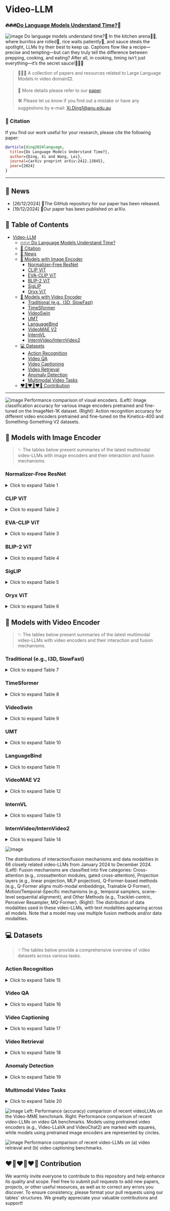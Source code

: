 # Video-LLM

### 🔥🔥🔥[Do Language Models Understand Time?](https://arxiv.org/abs/2412.13845)🤔

![image](./images/cover.png)
Do language models understand time?🧐 In the kitchen arena🧑‍🍳, where burritos are rolled🌯, rice waits patiently🍚, and sauce steals the spotlight, LLMs try their best to keep up. Captions flow like a recipe—precise and tempting—but can they truly tell the difference between prepping, cooking, and eating? After all, in cooking, timing isn’t just everything—it’s the secret sauce!🥳🥳🥳
>
> 👋👋👋 A collection of papers and resources related to Large Language Models in video domain🎞️. 
>
> 📌 More details please refer to our [paper](https://arxiv.org/abs/2412.13845). 
>
> 🛠️ Please let us know if you find out a mistake or have any suggestions by e-mail: Xi.Ding1@anu.edu.au

### 📑 Citation

If you find our work useful for your research, please cite the following paper:

```bibtex
@article{ding2024language,
  title={Do Language Models Understand Time?},
  author={Ding, Xi and Wang, Lei},
  journal={arXiv preprint arXiv:2412.13845},
  year={2024}
}
```

---

## 🚀 News
- \[26/12/2024\] 🎁The GitHub repository for our paper has been released.
- \[19/12/2024\] 🎈Our paper has been published on arXiv.

## 🔦 Table of Contents

- [Video-LLM](#video-llm)
  - [🔥🔥🔥 Do Language Models Understand Time?](#-do-language-models-understand-time)
  - [📑 Citation](#-citation)
  - [🚀 News](#-news)
  - [📸 Models with Image Encoder](#-models-with-image-encoder)
    - [Normalizer-Free ResNet](#normalizer-free-resnet)
    - [CLIP ViT](#clip-vit)
    - [EVA-CLIP ViT](#eva-clip-vit)
    - [BLIP-2 ViT](#blip-2-vit)
    - [SigLIP](#siglip)
    - [Oryx ViT](#oryx-vit)
  - [🎥 Models with Video Encoder](#-models-with-video-encoder)
    - [Traditional (e.g., I3D, SlowFast)](#traditional-eg-i3d-slowfast)
    - [TimeSformer](#timesformer)
    - [VideoSwin](#videoswin)
    - [UMT](#umt)
    - [LanguageBind](#languagebind)
    - [VideoMAE V2](#videomae-v2)
    - [InternVL](#internvl)
    - [InternVideo/InternVideo2](#internvideointernvideo2)
  - [💻 Datasets](#-datasets)
    - [Action Recognition](#action-recognition)
    - [Video QA](#video-qa)
    - [Video Captioning](#video-captioning)
    - [Video Retrieval](#video-retrieval)
    - [Anomaly Detection](#anomaly-detection)
    - [Multimodal Video Tasks](#multimodal-video-tasks)
  - [❤️‍🔥❤️‍🔥❤️‍🔥 Contribution](#️‍🔥️‍🔥️‍🔥-contribution)

---
![image](./images/comparisonEncoders.png)
Performance comparison of visual encoders. (Left): Image classification accuracy for various image encoders pretrained and fine-tuned on the ImageNet-1K dataset. (Right): Action recognition accuracy for different video encoders pretrained and fine-tuned on the Kinetics-400 and Something-Something V2 datasets.

## 📸 Models with Image Encoder
> ✨ The tables below present summaries of the latest multimodal video-LLMs with image encoders and their interaction and fusion mechanisms.

### Normalizer-Free ResNet

<details>
<summary>Click to expand Table 1</summary>

| Model          | Venue        | Other modality encoders               | Interaction / Fusion mechanism                    | Description                                     | Code |
|----------------|--------------|---------------------------------------|--------------------------------------------------|-------------------------------------------------|------|
| [Flamingo](https://arxiv.org/abs/2204.14198)       | NeurIPS 2022 | Text: Chinchilla                     | Perceiver Resampler & Gated XATTN-DENSE          | Visual-language model.   |   [Github](https://github.com/mlfoundations/open_flamingo)   |

</details>

### CLIP ViT

<details>
<summary>Click to expand Table 2</summary>

| Model          | Venue        | Other modality encoders               | Interaction / Fusion mechanism                    | Description                                     | Code |
|----------------|--------------|---------------------------------------|--------------------------------------------------|-------------------------------------------------|------|
| [mPLUG-2](https://arxiv.org/abs/2302.00402)        | ICML 2023    | Text: BERT                           | Universal layers & cross-attention modules       | Modularized multi-modal foundation model.      |   [GitHub](https://github.com/alibaba/AliceMind/tree/main/mPLUG)   |
| [Vid2Seq](https://arxiv.org/abs/2302.14115)        | CVPR 2023    | Text: T5-Base                        | Cross-modal attention                             | Sequence-to-sequence video-language model.     |  [GitHub](https://github.com/google-research/scenic/tree/main/scenic/projects/vid2seq)    |
| [Video-LLaMA](https://arxiv.org/abs/2306.02858)    | EMNLP 2023   | Text: Vicuna, Audio: ImageBind       | Aligned via Q-Formers for video and audio         | Instruction-tuned multimodal model.           |   [GitHub](https://github.com/damo-nlp-sg/video-llama)   |
| [Video-ChatGPT](https://arxiv.org/abs/2306.05424)  | ACL 2023     | Text: Vicuna-v1.1                    | Spatiotemporal features projected via linear layer| Integration of vision and language for video understanding. |   [GitHub](https://github.com/mbzuai-oryx/Video-ChatGPT)   |
| [Valley](https://arxiv.org/abs/2306.07207)         | arXiv 2023   | Text: StableVicuna                   | Projection layer                                  | LLM for video assistant tasks.                |   [GitHub](https://github.com/rupertluo/valley)   |
| [Macaw-LLM](https://arxiv.org/abs/2306.09093)      | arXiv 2023   | Text: LLAMA-7B, Audio: Whisper       | Alignment module unifies multi-modal representations| Multimodal integration using image, audio, and video inputs. |  [GitHub](https://github.com/lyuchenyang/Macaw-LLM)    |
| [Auto-AD II](https://arxiv.org/abs/2310.06838)     | CVPR 2023    | Text: BERT                           | Cross-attention layers                            | Movie description using vision and language.   |   [GitHub](https://github.com/TengdaHan/AutoAD)   |
| [GPT4Video](https://arxiv.org/abs/2311.16511)      | ACMMM 2023   | Text: LLaMA 2                        | Transformer-based cross-attention layer           | Video understanding with LLM-based reasoning.  |  -    |
| [LLaMA-VID](https://arxiv.org/abs/2311.17043)      | ECCV 2023    | Text: Vicuna                         | Context attention and linear projector            | LLaMA-VID for visual-textual alignment in video. |   [GitHub](https://github.com/dvlab-research/LLaMA-VID)   |
| [COSMO](https://arxiv.org/abs/2401.00849)          | arXiv 2024   | Text: OPT-IML/RedPajama/Mistral      | Gated cross-attention                              | Contrastive-streamlined multimodal model.      |   -   |
| [VTimeLLM](https://arxiv.org/abs/2311.18445)       | CVPR 2024    | Text: Vicuna                         | Linear layer                                      | Temporal video understanding enhanced with LLMs. |   [GitHub](https://github.com/huangb23/vtimellm)   |
| [VILA](https://arxiv.org/abs/2312.07533)           | CVPR 2024    | Text: LLaMA-2-7B/13B                 | Linear layer                                      | Vision-language model.                         |  [GitHub](https://github.com/NVlabs/VILA)    |
| [PLLaVA](https://arxiv.org/abs/2404.16994)         | arXiv 2024   | Text: LLAMA-7B                       | MM projector with adaptive pooling                | Parameter-free extension for video captioning tasks. |  [GitHub](https://github.com/magic-research/PLLaVA)    |
| [V2Xum-LLaMA](https://arxiv.org/abs/2404.12353)    | arXiv 2024   | Text: LLaMA 2                        | Vision adapter                                    | Video summarization using temporal prompt tuning. |   [GitHub](https://github.com/hanghuacs/V2Xum-LLM)   |
| [VideoGPT+](https://arxiv.org/abs/2406.09418)      | arXiv 2024   | Text: Phi-3-Mini-3.8B                | MLP                                              | Enhanced video understanding.                  |   [GitHub](https://github.com/mbzuai-oryx/VideoGPT-plus)   |
| [EmoLLM](https://arxiv.org/abs/2406.16442)         | arXiv 2024   | Text: Vicuna-v1.5, Audio: Whisper    | Multi-perspective visual projection               | Multimodal emotional understanding with improved reasoning. |   [GitHub](https://github.com/yan9qu/EmoLLM)   |
| [ShareGPT4Video](https://arxiv.org/abs/2406.04325) | arXiv 2024   | Text: Mistral-7B-Instruct-v0.2       | MLP                                              | Precise and detailed video captions with hierarchical prompts. |  [GitHub](https://github.com/ShareGPT4Omni/ShareGPT4Video)    |
| [VideoLLaMA 2](https://arxiv.org/abs/2406.07476)   | arXiv 2024   | Text: LLAMA 1.5, Audio: BEATs        | Spatial-Temporal Convolution (STC) connector      | Advancing spatial-temporal modeling and audio understanding. |   [GitHub](https://github.com/DAMO-NLP-SG/VideoLLaMA2)   |
| [VideoLLM-online](https://arxiv.org/abs/2406.11816) | CVPR 2024    | Text: Llama-2-Chat/Llama-3-Instruct  | MLP projector                                     | Online video large language model for streaming video. |   [GitHub](https://github.com/showlab/VideoLLM-online)   |
| [LongVA](https://arxiv.org/abs/2406.16852) |  arXiv 2024 | Text: Qwen2-Extended | MLP |  Long context video understanding. | [GitHub](https://github.com/EvolvingLMMs-Lab/LongVA)|
| [InternLM-XComposer-2.5](https://arxiv.org/abs/2407.03320) | arXiv 2024 |  Text: InternLM2-7B[15], Audio: Whisper| MLP | Long-context LVLM supporting ultra-high-resolution video tasks. | [GitHub](https://github.com/InternLM/InternLM-XComposer) |
| [Qwen2-VL](https://arxiv.org/abs/2409.12191) | arXiv 2024 | Text: Qwen2-7B | Cross-attention modules| Vision-language model for multimodal tasks.  | [GitHub](https://github.com/QwenLM/Qwen2-VL)|
| [Video-XL](https://arxiv.org/abs/2409.14485) | arXiv 2024 | Text: Qwen2-7B | Visual-language projector | Long-context video understanding model. | [GitHub](https://github.com/VectorSpaceLab/Video-XL) |
| [SlowFocus](https://neurips.cc/virtual/2024/poster/95976) | NeurIPS 2024 | Text: Vicuna-7B v1.5 |  Visual adapter (projector layer) | Fine-grained temporal understanding in video LLM. | [GitHub](https://github.com/fudan-zvg/SlowFocus) |
| [VideoStudio](https://arxiv.org/abs/2401.01256) | ECCV 2024 | Text: CLIP ViT-H/14 |  Cross-attention modules | Multi-scene video generation | [GitHub](https://github.com/FuchenUSTC/VideoStudio) |
| [VideoINSTA](https://arxiv.org/abs/2409.20365)|  arXiv 2024 |  Text: Llama-3-8B-Instruc |  Self-reflective spatial-temporal fusion |  Zero-shot long video understanding model. | [GitHub](https://github.com/mayhugotong/videoinsta) |
| [TRACE](https://arxiv.org/abs/2410.05643) | arXiv 2024 | Text: Mistral-7B | Task-interleaved sequence modeling & Adaptive head-switching| Video temporal grounding via causal event modeling. |[GitHub](https://github.com/gyxxyg/TRACE) |

</details>

### EVA-CLIP ViT

<details>
<summary>Click to expand Table 3</summary>

| Model          | Venue        | Other modality encoders               | Interaction / Fusion mechanism                    | Description                                     | Code |
|----------------|--------------|---------------------------------------|--------------------------------------------------|-------------------------------------------------|------|
| [VideoChat](https://arxiv.org/abs/2305.06355)      | arXiv 2023   | Text: StableVicuna, Audio: Whisper   | Q-Former bridges visual features to LLMs for reasoning | Chat-centric model for video analysis.         |   [GitHub](https://github.com/OpenGVLab/Ask-Anything)   |
| [VAST](https://arxiv.org/abs/2305.18500)           | NeurIPS 2023 | Text: BERT, Audio: BEATs             | Cross-attention layers                            | Omni-modality foundational model.              |   [GitHub](https://github.com/TXH-mercury/VAST)   |
| [VTG-LLM](https://arxiv.org/abs/2405.13382)        | arXiv 2024   | Text: LLaMA-2-7B                     | Projection layer                                  | Enhanced video temporal grounding.             |   [GitHub](https://github.com/gyxxyg/VTG-LLM)   |
| [AutoAD III](https://arxiv.org/abs/2404.14412)     | CVPR 2024    | Text: GPT-3.5-turbo                  | Shared Q-Former                                   | Video description enhancement with LLMs.       |   [GitHub](https://github.com/TengdaHan/AutoAD)   |
| [MA-LMM](https://arxiv.org/abs/2404.05726)         | CVPR 2024    | Text: Vicuna                         | A trainable Q-Former                               | Memory-augmented large multimodal model.       |  [GitHub](https://github.com/boheumd/MA-LMM)    |
| [MiniGPT4-Video](https://arxiv.org/abs/2404.03413) | arXiv 2024   | Text: LLaMA 2                        | Concatenates visual tokens and projects into LLM space | Video understanding with visual-textual token interleaving. |  [GitHub](https://github.com/Vision-CAIR/MiniGPT4-video)    |
| [Vriptor](https://arxiv.org/abs/2406.06040) | arXiv 2024 |  Text: ST-LLM, Audio: Whisper |  Scene-level sequential alignment | Vriptor for dense video captioning.| [GitHub](https://github.com/mutonix/Vript) |
| [Kangaroo](https://arxiv.org/abs/2408.15542) | arXiv 2024 | Text: Llama-3-8B-Instruct| Multi-modal projector | Video-language model supporting long-context video input.  | - |

</details>

### BLIP-2 ViT

<details>
<summary>Click to expand Table 4</summary>

| Model          | Venue        | Other modality encoders               | Interaction / Fusion mechanism                    | Description                                     | Code |
|----------------|--------------|---------------------------------------|--------------------------------------------------|-------------------------------------------------|------|
| [LAVAD](https://arxiv.org/abs/2404.01014)          | CVPR 2024    | Text: Llama-2-13b-chat               | Converts video features into textual prompts for LLMs | Training-free video anomaly detection using LLMs. |   [GitHub](https://github.com/lucazanella/lavad)   |

</details>

### SigLIP

<details>
<summary>Click to expand Table 5</summary>

| Model          | Venue        | Other modality encoders               | Interaction / Fusion mechanism                    | Description                                     | Code |
|----------------|--------------|---------------------------------------|--------------------------------------------------|-------------------------------------------------|------|
| [Video-CCAM](https://arxiv.org/abs/2408.14023) | arXiv 2024 | Text: Phi-3-4k-instruct/ Yi-1.5-9B-Chat | Cross-attention-based projector |  Causal cross-attention masks for short and long videos. | [GitHub](https://github.com/QQ-MM/Video-CCAM) |
| [Apollo](https://arxiv.org/abs/2412.10360) | arXiv 2024 | Text: Qwen2.5-7B | Perceiver Resampler & Token Integration with Timestamps |  Video understanding model. | - |
</details>

### Oryx ViT

<details>
<summary>Click to expand Table 6</summary>

| Model          | Venue        | Other modality encoders               | Interaction / Fusion mechanism                    | Description                                     | Code |
|----------------|--------------|---------------------------------------|--------------------------------------------------|-------------------------------------------------|------|
| [Oryx](https://arxiv.org/abs/2409.12961) | arXiv 2024 | Text: Qwen2-7B/32B | Cross attention |  Spatial-temporal model for high-resolution understanding.| [GitHub](https://github.com/Oryx-mllm/Oryx) |
</details>

## 🎥 Models with Video Encoder
> ✨ The tables below present summaries of the latest multimodal video-LLMs with video encoders and their interaction and fusion mechanisms.

### Traditional (e.g., I3D, SlowFast)

<details>
<summary>Click to expand Table 7</summary>

| Model              | Venue     | Other modality encoders | Interaction / Fusion mechanism | Description                      | Code |
|---------------------|-----------|--------------------------|---------------------------------|----------------------------------|------|
| [VideoLLM](https://arxiv.org/abs/2305.13292) | arXiv 2023 | Text: e.g., BERT, T5 | Semantic translator aligns visual and text encodings |  Video sequence modeling using LLMs. | [GitHub](https://github.com/cg1177/VideoLLM) | 
| [Loong](https://arxiv.org/abs/2410.02757) | arXiv 2024 |  Text: Standard text tokenizer | Decoder-only autoregressive LLM with causal attention | Decoder-only autoregressive LLM with causal attention. | - |

</details>

### TimeSformer

<details>
<summary>Click to expand Table 8</summary>

| Model              | Venue     | Other modality encoders | Interaction / Fusion mechanism | Description                      | Code |
|---------------------|-----------|--------------------------|---------------------------------|----------------------------------|------|
| [LaViLa](https://arxiv.org/abs/2212.04501)             | CVPR 2022| Text: 12-layer Transformer| Cross-attention modules        | Large-scale language model.      |   [GitHub](https://github.com/facebookresearch/LaViLa)   |
| [Video ReCap](https://arxiv.org/abs/2402.13250) | CVPR 2024 | Text: GPT-2 | Cross-attention layers | Recursive hierarchical captioning model | [GitHub](https://github.com/md-mohaiminul/VideoRecap) |
</details>

### VideoSwin

<details>
<summary>Click to expand Table 9</summary>

| Model              | Venue     | Other modality encoders | Interaction / Fusion mechanism | Description                      | Code |
|---------------------|-----------|--------------------------|---------------------------------|----------------------------------|------|
| [OmniViD](https://arxiv.org/abs/2403.17935) | CVPR 2024 |  Text: BART |  MQ-Former | Generative model for universal video understanding. | [GitHub](https://github.com/wdrink/OmniVid) |
</details>

### UMT

<details>
<summary>Click to expand Table 10</summary>

| Model              | Venue     | Other modality encoders | Interaction / Fusion mechanism | Description                      | Code |
|---------------------|-----------|--------------------------|---------------------------------|----------------------------------|------|
| [VideoChat2](https://arxiv.org/abs/2311.17005)     | CVPR 2024    | Text: Vicuna                         | Linear projection                                 | A comprehensive multi-modal video understanding benchmark. |   [GitHub](https://github.com/OpenGVLab/Ask-Anything)   |
</details>


### LanguageBind 

<details>
<summary>Click to expand Table 11</summary>

| Model          | Venue        | Other modality encoders               | Interaction / Fusion mechanism                    | Description                                     | Code |
|----------------|--------------|---------------------------------------|--------------------------------------------------|-------------------------------------------------|------|
| [Video-LLaVA](https://arxiv.org/abs/2311.10122) |  arXiv 2023 |  Text: Vicuna v1.5 | MLP projection layer |  Unified visual representation learning for video. |[GitHub](https://github.com/PKU-YuanGroup/Video-LLaVA) |
| [MotionLLM](https://arxiv.org/abs/2405.20340) |  arXiv 2024 |  Text: Vicuna | Motion / Video translator | Understanding human behaviors from human motions and videos. | [GitHub](https://github.com/IDEA-Research/MotionLLM) |
| [Holmes-VAD](https://arxiv.org/abs/2406.12235) |  arXiv 2024|  Text: LLaMA3-Instruct-70B| Temporal sampler | Multimodal LLM for video anomaly detection. | [GitHub](https://github.com/pipixin321/HolmesVAD) |

</details>

### VideoMAE V2

<details>
<summary>Click to expand Table 12</summary>

| Model              | Venue     | Other modality encoders | Interaction / Fusion mechanism | Description                      | Code |
|---------------------|-----------|--------------------------|---------------------------------|----------------------------------|------|
| [InternVideo2](https://arxiv.org/abs/2403.15377) |  ECCV 2023 | Text: BERT-Large, Audio: BEATs | Q-Former aligns multi-modal embeddings | Foundation model for multimodal video understanding.|[GitHub](https://github.com/OpenGVLab/InternVideo/tree/main/InternVideo2) |


</details>

### InternVL

<details>
<summary>Click to expand Table 13</summary>

| Model              | Venue     | Other modality encoders | Interaction / Fusion mechanism | Description                      | Code |
|---------------------|-----------|--------------------------|---------------------------------|----------------------------------|------|
| [InternVideo2](https://arxiv.org/abs/2403.15377) |  ECCV 2023 | Text: BERT-Large, Audio: BEATs | Q-Former aligns multi-modal embeddings | Foundation model for multimodal video understanding.|[GitHub](https://github.com/OpenGVLab/InternVideo/tree/main/InternVideo2) |
| [VITA](https://arxiv.org/abs/2408.05211) | arXiv 2024 |  Text: Mixtral-8x7B, Audio: Mel Filter Bank | MLP | Open-source interactive multimodal LLM. |[GitHub](https://github.com/VITA-MLLM/VITA) | 

</details>

### InternVideo/InternVideo2

<details>
<summary>Click to expand Table 14</summary>

| Model              | Venue     | Other modality encoders | Interaction / Fusion mechanism | Description                      | Code |
|---------------------|-----------|--------------------------|---------------------------------|----------------------------------|------|
| [ChatVideo](https://arxiv.org/abs/2304.14407) | arXiv 2023 | Text: ChatGPT, Audio: e.g., Whisper | Tracklet-centric with ChatGPT reasoning | Chat-based video understanding system. | Coming soon |
</details>

![image](./images/sum.png)

The distributions of interaction/fusion mechanisms and data modalities in 66 closely related video-LLMs from January 2024 to December 2024. (Left): Fusion mechanisms are classified into five categories: Cross-attention (e.g., crossattention modules, gated cross-attention), Projection layers (e.g., linear projection, MLP projection), Q-Former-based methods (e.g., Q-Former aligns multi-modal embeddings, Trainable Q-Former), Motion/Temporal-Specific mechanisms (e.g., temporal samplers, scene-level sequential alignment), and Other Methods (e.g., Tracklet-centric, Perceiver Resampler, MQ-Former). (Right): The distribution of data modalities used in these video-LLMs, with text modalities appearing across all models. Note that a model may use multiple fusion methods and/or data modalities.

## 💻 Datasets
> ✨The tables below provide a comprehensive overview of video datasets across various tasks.
### Action Recognition

<details>
<summary>Click to expand Table 15</summary>

| Dataset | Year | Source | # Videos | Modality | Avg. length (s) | Temporal annotation | Description |
|---------|------|--------|----------|----------|-----------------|---------------------|-------------|
| [HMDB51](https://serre-lab.clps.brown.edu/resource/hmdb-a-large-human-motion-database/) | 2011 | YouTube | 6,766 | Video | 3\~4 | No | Daily human actions |
| [UCF101](https://www.crcv.ucf.edu/data/UCF101.php) | 2012 | YouTube | 13,320 | Video+Audio | 7.21 | No | Human actions (e.g., sports, daily activities) |
| [ActivityNet](http://activity-net.org/) | 2015 | YouTube | 27,801 | Video+Text | 300\~1200 | Temporal extent provided | Human-centric activities |
| [Charades](https://prior.allenai.org/projects/charades) | 2016 | Crowdsourced | 9,848 | Video+Text | 30.1 | Start and end timestamps provided | Household activities |
| [Kinetics-400](https://github.com/cvdfoundation/kinetics-dataset?tab=readme-ov-file) | 2017 | YouTube | 306,245 | Video | 10 | No | Human actions (e.g., sports, tasks) |
| [AVA](https://research.google.com/ava/) | 2018 | Movies | 430 | Video | Variable | Start and end timestamps provided | Action localization in movie scenes |
| [Something-Something V2](https://www.qualcomm.com/developer/software/something-something-v-2-dataset) | 2018 | Crowdsourced | 220,847 | Video | 2\~6 | Weak | Human-object interactions |
| [COIN](https://coin-dataset.github.io/) | 2019 | YouTube | 11,827 | Video+Text | 141.6 | Start and end timestamps provided | Comprehensive instructional tasks (e.g., cooking, repair) |
| [Kinetics-700](https://github.com/cvdfoundation/kinetics-dataset?tab=readme-ov-file) | 2019 | YouTube | 650,317 | Video | 10 | No | Expanded version of Kinetics-400 and Kinetics-600 |
| [EPIC-KITCHENS](https://epic-kitchens.github.io/2024) | 2020 | Participant kitchens | 432 | Video+Text+Audio | ~458 | Start and end timestamps provided | Largest egocentric video dataset |
| [Ego4D](https://ego4d-data.org/) | 2021 | Wearable Cameras | 3,850 hours | Video+Text+Audio | Variable | Start and end timestamps provided | First-person activities and interactions |
| [VidSitu](https://vidsitu.org/) | 2021 | YouTube | 29,000 | Video+Text | ~10 | Temporal extent for events provided | Event-centric and causal activity annotations |

</details>


### Video QA

<details>
<summary>Click to expand Table 16</summary>

| Dataset | Year | Source | # Videos | Modality | Avg. length (s) | Temporal annotation | Description |
|---------|------|--------|----------|----------|-----------------|---------------------|-------------|
| [MovieQA](https://metatext.io/datasets/movieqa) | 2016 | Multiple platforms | 408 | Video+Text | 202.7 | Start and end timestamps provided | QA for movie scenes |
| [TGIF-QA](https://metatext.io/datasets/tgif-qa) | 2016 | Tumblr GIFs | 56,720 | Video+Text | 3\~5 | Action timestamps provided | QA over social media GIFs |
| [MSVD-QA](https://github.com/xudejing/video-question-answering) | 2017 | YouTube | 1,970 | Video+Text | 27.5 | Start and end timestamps provided | QA for actions description |
| [MSRVTT-QA](https://github.com/xudejing/video-question-answering) | 2017 | YouTube | 10,000 | Video+Text | 15\~30 | Weak | QA across diverse scenes |
| [TVQA](https://nlp.cs.unc.edu/data/jielei/tvqa/tvqa_public_html/download_tvqa.html) | 2019 | TV Shows | 21,793 | Video+Text | 60\~90 | Start and end timestamps provided | QA over medical dramas, sitcoms, crime shows |
| [ActivityNet-QA](https://github.com/MILVLG/activitynet-qa) | 2019 | YouTube | 5,800 | Video+Text | 180 | Implicit (derived from ActivityNet) | QA for human-annotated videos |
| [How2QA](https://github.com/linjieli222/HERO) | 2020 | HowTo100M (YouTube) | 22,000 | Video+Text | 60 | Temporal extent provided | QA over instructional videos |
| [YouCookQA](https://github.com/Jossome/YoucookQA) | 2021 | YouCook2 (YouTube) | 2,000 | Video+Text | 316.2 | Temporal boundaries provided | Cooking-related instructional QA |
| [STAR](https://bobbywu.com/STAR/) | 2021 | Human activity datasets | 22,000 | Video+Text | Variable | Action-level boundaries provided | QA over human-object interactions |
| [MVBench](https://github.com/OpenGVLab/Ask-Anything/tree/main/video_chat2) | 2023 | Public datasets | 3,641 | Video+Text | 5\~35 | Start and end timestamps provided | Multi-domain QA (e.g., sports, indoor scenes) |
| [EgoSchema](https://github.com/egoschema/EgoSchema) | 2023 | Ego4D (Wearable Cameras) | 5,063 | Video+Text | 180 | Timestamped narrations provided | Long-form egocentric activities |

</details>


### Video Captioning

<details>
<summary>Click to expand Table 17</summary>

| Dataset | Year | Source | # Videos | Modality | Avg. length (s) | Temporal annotation | Description |
|---------|------|--------|----------|----------|-----------------|---------------------|-------------|
| [YouCook](https://web.eecs.umich.edu/~jjcorso/r/youcook/) | 2013 | YouTube | 88 | Video+Text | 180\~300 | Weak | Cooking instructional videos |
| [MSR-VTT](https://www.microsoft.com/en-us/research/publication/msr-vtt-a-large-video-description-dataset-for-bridging-video-and-language/) | 2016 | YouTube | 7,180 | Video+Text+Audio | 10\~30 | Weak | General scenarios (e.g., sports, transport) |
| [ActivityNet Captions](https://cs.stanford.edu/people/ranjaykrishna/densevid/) | 2017 | YouTube | 20,000 | Video+Text | 180 | Start and end timestamps provided | Dense captions for human-centered activities |
| [VATEX](https://eric-xw.github.io/vatex-website/about.html) | 2019 | YouTube | 41,250 | Video+Text | ~10 | Weak | Multilingual descriptions with English-Chinese parallel captions |
| [HowTo100M](https://www.di.ens.fr/willow/research/howto100m/) | 2019 | YouTube | 1.22M | Video+Text+Audio | 390 | Subtitle timestamps provided | Instructional video captions |
| [TVC](https://github.com/liuchunsense/TVC-dataset) | 2020 | TV Shows | 108,965 | Video+Text | 76.2 | Start and end timestamps provided | Multimodal video captioning dataset |

</details>


### Video Retrieval

<details>
<summary>Click to expand Table 18</summary>

| Dataset | Year | Source | # Videos | Modality | Avg. length (s) | Temporal annotation | Description |
|---------|------|--------|----------|----------|-----------------|---------------------|-------------|
| [LSMDC](https://sites.google.com/site/describingmovies/) | 2015 | Movies | 118,114 | Video+Text | 4.8 | Start and end timestamps provided | Large-scale dataset for movie description tasks |
| [DiDeMo](https://github.com/LisaAnne/TemporalLanguageRelease) | 2017 | Flickr (YFCC100M) | 10,464 | Video+Text | 27.5 | Start and end timestamps provided | Moment localization in diverse, unedited personal videos |
| [FIVR-200K](https://ndd.iti.gr/fivr/) | 2019 | YouTube | 225,960 | Video | ~120 | Start and end timestamps provided | Large-scale incident video retrieval dataset with diverse news events |
| [TVR](https://github.com/jayleicn/TVRetrieval) | 2020 | TV Shows | 21,793 | Video+Text | 76.2 | Start and end timestamps provided | Video-subtitle multimodal moment retrieval dataset |
| [TextVR](https://github.com/callsys/TextVR) | 2023 | YouTube | 10,500 | Video+Text | 15 | Weak | Cross-modal video retrieval with text reading comprehension |
| [EgoCVR](https://github.com/ExplainableML/EgoCVR) | 2024 | Ego4D | 2,295 | Video+Text | 3.9\~8.1 | Weak | Egocentric dataset for fine-grained composed video retrieval |

</details>


### Anomaly Detection

<details>
<summary>Click to expand Table 19</summary>

| Dataset | Year | Source | # Videos | Modality | Avg. length (s) | Temporal annotation | Description |
|---------|------|--------|----------|----------|-----------------|---------------------|-------------|
| [Subway Entrance](https://www.researchgate.net/figure/Subway-dataset-exit-gate-three-abnormal-events-and-their-corresponding-detection-maps_fig2_329353016) | 2008 | Surveillance cameras | 1 | Video | 4,800 | No | Crowd monitoring for unusual event detection at subway entrances |
| [Subway Exit](https://www.researchgate.net/figure/Subway-dataset-exit-gate-three-abnormal-events-and-their-corresponding-detection-maps_fig2_329353016) | 2008 | Surveillance cameras | 1 | Video | 5,400 | No | Crowd monitoring for unusual event detection at subway exits |
| [CUHK Avenue](https://www.cse.cuhk.edu.hk/leojia/projects/detectabnormal/dataset.html) | 2013 | Surveillance cameras | 15 | Video | 120 | No | Urban avenue scenes with anomalies like running, loitering, etc. |
| [Street Scene](https://www.merl.com/research/highlights/video-anomaly-detection) | 2020 | Urban street surveillance | 81 | Video | 582 | Spatial and temporal bounding boxes | Urban street anomalies (e.g., jaywalking, loitering, illegal parking, etc.) |
| [XD-Violence](https://roc-ng.github.io/XD-Violence/) | 2020 | Movies and in-the-wild scenes | 4,754 | Video+Audio | ~180 | Start and end timestamps provided | Multimodal violence detection covering six violence types |
| [CUVA](https://github.com/fesvhtr/CUVA) | 2024 | YouTube, Bilibili | 1,000 | Video+Text | ~117 | Start and end timestamps provided | Causation-focused anomaly understanding across 42 anomaly types |
| [MSAD](https://msad-dataset.github.io/) | 2024 | Online Surveillance | 720 | Video | ~20 | Frame-level annotations in test set | Multi-scenario dataset with 14 scenarios |

</details>


### Multimodal Video Tasks

<details>
<summary>Click to expand Table 20</summary>

| Dataset | Year | Source | # Videos | Modality | Avg. length (s) | Temporal annotation | Description |
|---------|------|--------|----------|----------|-----------------|---------------------|-------------|
| [VIDAL-10M](https://github.com/PKU-YuanGroup/LanguageBind/blob/main/DATASETS.md) | 2023 | Multiple platforms | 10M | Video+Infrared+Depth+Audio+Text | ~20 | Weak | Multi-domain retrieval dataset |
| [Video-MME](https://github.com/BradyFU/Video-MME) | 2024 | YouTube | 900 | Video+Text+Audio | 1017.9 | Temporal ranges via certificate length | Comprehensive evaluation benchmark across many domains |

</details>

![image](./images/com_1.png)
Left: Performance (accuracy) comparison of recent videoLLMs on the Video-MME benchmark. Right: Performance comparison of recent video-LLMs on video QA benchmarks. Models using pretrained video encoders (e.g., Video-LLaVA and VideoChat2) are marked with squares, while models using pretrained image encoders are represented by circles.
 
![image](./images/com_2.png)
Performance comparison of recent video-LLMs on
(a) video retrieval and (b) video captioning benchmarks.

## ❤️‍🔥❤️‍🔥❤️‍🔥 Contribution
We warmly invite everyone to contribute to this repository and help enhance its quality and scope. Feel free to submit pull requests to add new papers, projects, or other useful resources, as well as to correct any errors you discover. To ensure consistency, please format your pull requests using our tables' structures. We greatly appreciate your valuable contributions and support!

